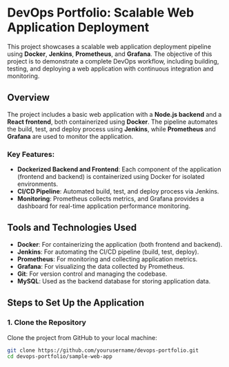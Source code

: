 # DevOps Portfolio: Scalable Web Application Deployment

This project showcases a scalable web application deployment pipeline using **Docker**, **Jenkins**, **Prometheus**, and **Grafana**. The objective of this project is to demonstrate a complete DevOps workflow, including building, testing, and deploying a web application with continuous integration and monitoring.

## Overview

The project includes a basic web application with a **Node.js backend** and a **React frontend**, both containerized using **Docker**. The pipeline automates the build, test, and deploy process using **Jenkins**, while **Prometheus** and **Grafana** are used to monitor the application.

### Key Features:
- **Dockerized Backend and Frontend**: Each component of the application (frontend and backend) is containerized using Docker for isolated environments.
- **CI/CD Pipeline**: Automated build, test, and deploy process via Jenkins.
- **Monitoring**: Prometheus collects metrics, and Grafana provides a dashboard for real-time application performance monitoring.

## Tools and Technologies Used

- **Docker**: For containerizing the application (both frontend and backend).
- **Jenkins**: For automating the CI/CD pipeline (build, test, deploy).
- **Prometheus**: For monitoring and collecting application metrics.
- **Grafana**: For visualizing the data collected by Prometheus.
- **Git**: For version control and managing the codebase.
- **MySQL**: Used as the backend database for storing application data.

## Steps to Set Up the Application

### 1. **Clone the Repository**

Clone the project from GitHub to your local machine:
```bash
git clone https://github.com/yourusername/devops-portfolio.git
cd devops-portfolio/sample-web-app
